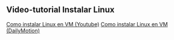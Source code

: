 ## Video-tutorial Instalar Linux 
[Como instalar Linux en VM (Youtube)](https://youtu.be/vAyuHYrCz0o)
[Como instalar Linux en VM (DailyMotion)](https://dai.ly/k3N4cvsGqBtMJBCvcR8)